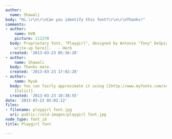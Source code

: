 ```yaml
---
author:
  name: Shawali
body: "Hi.\r\n\r\nCan you identify this font?\r\n\r\nThanks!"
comments:
- author:
    name: HVB
    picture: 111370
  body: Proprietary font, "Playgirl", designed by Antonio "Tony" DeSpigna. [[http://luc.devroye.org/usa-newyork.html|Short
    write-up here]].   - Herb
  created: '2013-03-23 05:36:28'
- author:
    name: Shawali
  body: Thanks mate.
  created: '2013-03-23 17:02:28'
- author:
    name: Ryuk
  body: You can fairly approximate it using [[http://www.myfonts.com/search/thorowgood|Thorowgood
    Italic]].
  created: '2013-03-23 18:38:55'
date: '2013-03-23 02:02:12'
files:
- filename: playgirl font.jpg
  uri: public://old-images/playgirl font.jpg
node_type: font_id
title: Playgirl font

---
```

